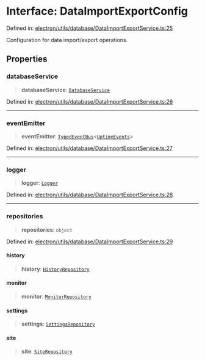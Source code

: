 # Interface: DataImportExportConfig

Defined in: [electron/utils/database/DataImportExportService.ts:25](https://github.com/Nick2bad4u/Uptime-Watcher/blob/8a1973382d5fe14c52996ecda381894eb7ecd4a6/electron/utils/database/DataImportExportService.ts#L25)

Configuration for data import/export operations.

## Properties

### databaseService

> **databaseService**: [`DatabaseService`](../../../../services/database/DatabaseService/classes/DatabaseService.md)

Defined in: [electron/utils/database/DataImportExportService.ts:26](https://github.com/Nick2bad4u/Uptime-Watcher/blob/8a1973382d5fe14c52996ecda381894eb7ecd4a6/electron/utils/database/DataImportExportService.ts#L26)

***

### eventEmitter

> **eventEmitter**: [`TypedEventBus`](../../../../events/TypedEventBus/classes/TypedEventBus.md)\<[`UptimeEvents`](../../../../events/eventTypes/interfaces/UptimeEvents.md)\>

Defined in: [electron/utils/database/DataImportExportService.ts:27](https://github.com/Nick2bad4u/Uptime-Watcher/blob/8a1973382d5fe14c52996ecda381894eb7ecd4a6/electron/utils/database/DataImportExportService.ts#L27)

***

### logger

> **logger**: [`Logger`](../../../interfaces/interfaces/Logger.md)

Defined in: [electron/utils/database/DataImportExportService.ts:28](https://github.com/Nick2bad4u/Uptime-Watcher/blob/8a1973382d5fe14c52996ecda381894eb7ecd4a6/electron/utils/database/DataImportExportService.ts#L28)

***

### repositories

> **repositories**: `object`

Defined in: [electron/utils/database/DataImportExportService.ts:29](https://github.com/Nick2bad4u/Uptime-Watcher/blob/8a1973382d5fe14c52996ecda381894eb7ecd4a6/electron/utils/database/DataImportExportService.ts#L29)

#### history

> **history**: [`HistoryRepository`](../../../../services/database/HistoryRepository/classes/HistoryRepository.md)

#### monitor

> **monitor**: [`MonitorRepository`](../../../../services/database/MonitorRepository/classes/MonitorRepository.md)

#### settings

> **settings**: [`SettingsRepository`](../../../../services/database/SettingsRepository/classes/SettingsRepository.md)

#### site

> **site**: [`SiteRepository`](../../../../services/database/SiteRepository/classes/SiteRepository.md)
